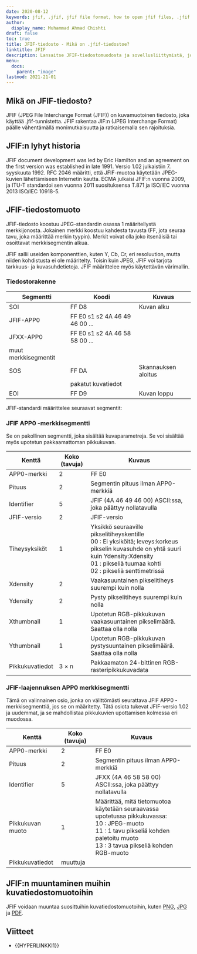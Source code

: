 ```yaml
---
date: 2020-08-12
keywords: jfif, .jfif, jfif file format, how to open jfif files, .jfif extension, jfif extension
author:
  display_name: Muhammad Ahmad Chishti
draft: false
toc: true
title: JFIF-tiedosto - Mikä on .jfif-tiedostoe?
linktitle: JFIF
description: Lansaitse JFIF-tiedostomuodosta ja sovellusliittymistä, jotka voivat luoda ja avata JFIF-tiedostons.
menu:
  docs:
    parent: "image"
lastmod: 2021-21-01
---
```


## Mikä on JFIF-tiedosto?

JFIF (JPEG File Interchange Format (JFIF)) on kuvamuotoinen tiedosto, joka käyttää .jfif-tunnistetta. JFIF rakentaa JIF:n (JPEG Interchange Format) päälle vähentämällä monimutkaisuutta ja ratkaisemalla sen rajoituksia.

## JFIF:n lyhyt historia

JFIF document development was led by Eric Hamilton and an agreement on the first version was established in late 1991. Versio 1.02 julkaistiin 7. syyskuuta 1992. RFC 2046 määritti, että JFIF-muotoa käytetään JPEG-kuvien lähettämiseen Internetin kautta. ECMA julkaisi JFIF:n vuonna 2009, ja ITU-T standardoi sen vuonna 2011 suosituksensa T.871 ja ISO/IEC vuonna 2013 ISO/IEC 10918-5.

## JFIF-tiedostomuoto ##

JFIF-tiedosto koostuu JPEG-standardin osassa 1 määritellystä merkkijonosta. Jokainen merkki koostuu kahdesta tavusta (FF, jota seuraa tavu, joka määrittää merkin tyypin). Merkit voivat olla joko itsenäisiä tai osoittavat merkkisegmentin alkua.

JFIF sallii useiden komponenttien, kuten Y, Cb, Cr, eri resoluution, mutta niiden kohdistusta ei ole määritelty. Toisin kuin JPEG, JFIF voi tarjota tarkkuus- ja kuvasuhdetietoja. JFIF määrittelee myös käytettävän värimallin.

### Tiedostorakenne ##

|Segmentti|Koodi|Kuvaus|
|---|---|---|
|SOI|FF D8|Kuvan alku|
|JFIF-APP0|FF E0 s1 s2 4A 46 49 46 00 ...||
|JFXX-APP0|FF E0 s1 s2 4A 46 58 58 00 ...||
|muut merkkisegmentit|
|SOS|FF DA|Skannauksen aloitus|
||pakatut kuvatiedot||
|EOI|FF D9|Kuvan loppu|

JFIF-standardi määrittelee seuraavat segmentit:

### JFIF APP0 -merkkisegmentti ###

Se on pakollinen segmentti, joka sisältää kuvaparametreja. Se voi sisältää myös upotetun pakkaamattoman pikkukuvan.

|Kenttä|Koko (tavuja)|Kuvaus|
|---|---|---|
|APP0-merkki|2|FF E0|
|Pituus|2|Segmentin pituus ilman APP0-merkkiä|
|Identifier|5|JFIF (4A 46 49 46 00) ASCII:ssa, joka päättyy nollatavulla|
|JFIF-versio|2|JFIF-versio|
|Tiheysyksiköt|1|Yksikkö seuraaville pikselitiheyskentille</br> 00 : Ei yksiköitä; leveys:korkeus pikselin kuvasuhde on yhtä suuri kuin Ydensity:Xdensity</br> 01 : pikseliä tuumaa kohti</br> 02 : pikseliä senttimetrissä|
|Xdensity|2|Vaakasuuntainen pikselitiheys suurempi kuin nolla|
|Ydensity|2|Pysty pikselitiheys suurempi kuin nolla|
|Xthumbnail|1|Upotetun RGB-pikkukuvan vaakasuuntainen pikselimäärä. Saattaa olla nolla|
|Ythumbnail|1|Upotetun RGB-pikkukuvan pystysuuntainen pikselimäärä. Saattaa olla nolla|
|Pikkukuvatiedot|3 × n|Pakkaamaton 24-bittinen RGB-rasteripikkukuvadata|

### JFIF-laajennuksen APP0 merkkisegmentti ###

Tämä on valinnainen osio, jonka on välittömästi seurattava JFIF APP0 -merkkisegmenttiä, jos se on määritetty. Tätä osiota tukevat JFIF-versio 1.02 ja uudemmat, ja se mahdollistaa pikkukuvien upottamisen kolmessa eri muodossa.

|Kenttä|Koko (tavuja)|Kuvaus|
|---|---|---|
|APP0-merkki|2|FF E0|
|Pituus|2|Segmentin pituus ilman APP0-merkkiä|
|Identifier|5|JFXX (4A 46 58 58 00) ASCII:ssa, joka päättyy nollatavulla|
|Pikkukuvan muoto|1|Määrittää, mitä tietomuotoa käytetään seuraavassa upotetussa pikkukuvassa:</br> 10 : JPEG-muoto</br> 11 : 1 tavu pikseliä kohden paletoitu muoto</br> 13 : 3 tavua pikseliä kohden RGB-muoto|
|Pikkukuvatiedot|muuttuja||

## JFIF:n muuntaminen muihin kuvatiedostomuotoihin

JFIF voidaan muuntaa suosittuihin kuvatiedostomuotoihin, kuten [PNG](/image/png/), [JPG](/image/jpeg/) ja [PDF](/pdf/).

## Viitteet ##

- {{HYPERLINKKI1}}

